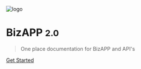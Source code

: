 ![logo](http://apppoint.com/storage/app/media/images/img/logospp.png)

# BizAPP <small>2.0</small>

> One place documentation for BizAPP and API's

[Get Started](#github-and-git-tools)

